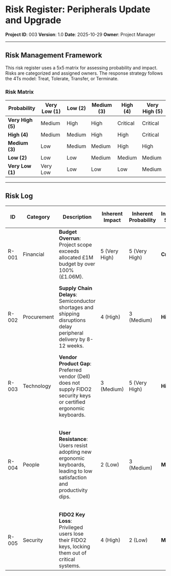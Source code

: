 # Risk Register: Peripherals Update and Upgrade

**Project ID**: 003
**Version**: 1.0
**Date**: 2025-10-29
**Owner**: Project Manager

---

## Risk Management Framework

This risk register uses a 5x5 matrix for assessing probability and impact. Risks are categorized and assigned owners. The response strategy follows the 4Ts model: Treat, Tolerate, Transfer, or Terminate.

### Risk Matrix

| Probability | Very Low (1) | Low (2) | Medium (3) | High (4) | Very High (5) |
|---|---|---|---|---|---|
| **Very High (5)** | Medium | High | High | Critical | Critical |
| **High (4)** | Medium | Medium | High | High | Critical |
| **Medium (3)** | Low | Medium | Medium | High | High |
| **Low (2)** | Low | Low | Medium | Medium | Medium |
| **Very Low (1)** | Very Low | Low | Low | Low | Medium |

---

## Risk Log

| ID | Category | Description | Inherent Impact | Inherent Probability | Inherent Score | Mitigation Strategy (Response) | Residual Impact | Residual Probability | Residual Score | Owner | Status |
|----|----------|-------------|-----------------|----------------------|----------------|------------------------------------|-----------------|----------------------|----------------|-------|--------|
| R-001 | Financial | **Budget Overrun**: Project scope exceeds allocated £1M budget by over 100% (£1.06M). | 5 (Very High) | 5 (Very High) | **Critical** | **Treat**: Re-scope project into a multi-year phased rollout. Secure executive approval for a reduced Year 1 scope that fits the £500K budget. | 3 (Medium) | 3 (Medium) | **Medium** | CFO | Open |
| R-002 | Procurement | **Supply Chain Delays**: Semiconductor shortages and shipping disruptions delay peripheral delivery by 8-12 weeks. | 4 (High) | 3 (Medium) | **High** | **Treat**: Place orders 12-16 weeks in advance. Maintain a 10% buffer inventory for critical items (headsets, FIDO2 keys). Identify and pre-qualify alternative vendors. | 2 (Low) | 3 (Medium) | **Medium** | Procurement Manager | Open |
| R-003 | Technology | **Vendor Product Gap**: Preferred vendor (Dell) does not supply FIDO2 security keys or certified ergonomic keyboards. | 3 (Medium) | 5 (Very High) | **High** | **Treat**: Adopt a multi-vendor procurement strategy. Source FIDO2 keys from Yubico and ergonomic keyboards from Logitech/Microsoft. | 1 (Very Low) | 2 (Low) | **Low** | IT Operations Lead | Open |
| R-004 | People | **User Resistance**: Users resist adopting new ergonomic keyboards, leading to low satisfaction and productivity dips. | 2 (Low) | 3 (Medium) | **Medium** | **Treat**: Develop a comprehensive change management plan. Offer user training on the benefits of ergonomic peripherals. Provide a traditional keyboard option for users who strongly object after a trial period. | 1 (Very Low) | 2 (Low) | **Low** | HR | Open |
| R-005 | Security | **FIDO2 Key Loss**: Privileged users lose their FIDO2 keys, locking them out of critical systems. | 4 (High) | 2 (Low) | **Medium** | **Treat**: Procure two FIDO2 keys for each privileged user (primary and backup). Establish a rapid 24-hour replacement and revocation process. | 2 (Low) | 2 (Low) | **Low** | CISO | Open |

